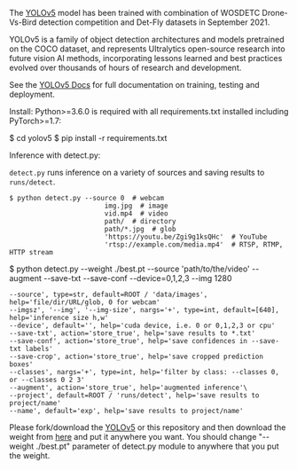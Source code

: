 The <a href="https://github.com/ultralytics/yolov5.git" target="_blank">YOLOv5</a> model has been trained with combination of WOSDETC Drone-Vs-Bird detection competition and Det-Fly datasets in September 2021.

YOLOv5 is a family of object detection architectures and models pretrained on the COCO dataset, and represents Ultralytics open-source research into future vision AI methods, incorporating lessons learned and best practices evolved over thousands of hours of research and development.

See the [YOLOv5 Docs](https://docs.ultralytics.com) for full documentation on training, testing and deployment.

Install:
Python>=3.6.0 is required with all requirements.txt installed including PyTorch>=1.7:

$ cd yolov5
$ pip install -r requirements.txt

Inference with detect.py:

`detect.py` runs inference on a variety of sources and saving results to `runs/detect`.


    $ python detect.py --source 0  # webcam
                            img.jpg  # image
                            vid.mp4  # video
                            path/  # directory
                            path/*.jpg  # glob
                            'https://youtu.be/Zgi9g1ksQHc'  # YouTube
                            'rtsp://example.com/media.mp4'  # RTSP, RTMP, HTTP stream
                            
                            
$ python detect.py --weight ./best.pt --source 'path/to/the/video' --augment --save-txt --save-conf --device=0,1,2,3 --img 1280




    --source', type=str, default=ROOT / 'data/images', help='file/dir/URL/glob, 0 for webcam'
    --imgsz', '--img', '--img-size', nargs='+', type=int, default=[640], help='inference size h,w'
    --device', default='', help='cuda device, i.e. 0 or 0,1,2,3 or cpu'
    --save-txt', action='store_true', help='save results to *.txt'
    --save-conf', action='store_true', help='save confidences in --save-txt labels'
    --save-crop', action='store_true', help='save cropped prediction boxes'
    --classes', nargs='+', type=int, help='filter by class: --classes 0, or --classes 0 2 3'
    --augment', action='store_true', help='augmented inference'\
    --project', default=ROOT / 'runs/detect', help='save results to project/name'
    --name', default='exp', help='save results to project/name'


Please fork/download the <a href="https://github.com/ultralytics/yolov5.git" target="_blank">YOLOv5</a> or this repository and then download the weight from <a href="https://drive.google.com/file/d/1hNgnhu47S8TIyVxfhOAe72YLDccKjw4d/view?usp=sharing" target="_blank">here</a> and put it anywhere you want. You should change "--weight ./best.pt" parameter of detect.py module to anywhere that you put the weight.
